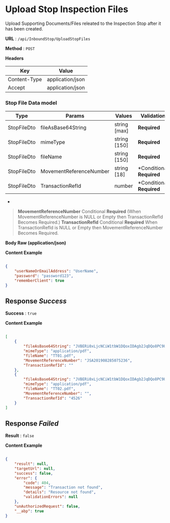 
# Upload Stop Inspection Files

Upload Supporting Documents/Files releated to the Inspection Stop after it has been created.


**URL** : `/api/InboundStop/UploadStopFiles`

**Method** : `POST`

**Headers**

| Key | Value |
|--------------|--------------|
| Content-Type | application/json  |
| Accept | application/json |


### Stop File Data model
| Type| Params| Values| Validation |
|--------------|---------- |-------------- |------------ |
|StopFileDto|fileAsBase64String|string [max]|**Required**|
|StopFileDto|mimeType|string [150]|**Required**|
|StopFileDto|fileName|string [150]|**Required**|
|StopFileDto|MovementReferenceNumber|string [18]|*Conditional **Required**|
|StopFileDto|TransactionRefId|number|*Conditional **Required**|

*
> **MovementReferenceNumber**  Conditional **Required** (When MovementReferenceNumber is NULL or Empty then TransactionRefId Becomes Required.)
> **TransactionRefId**  Conditional **Required** When TransactionRefId is NULL or Empty then MovementReferenceNumber Becomes Required.

**Body Raw (application/json)**

**Content Example**

```json

{
    "userNameOrEmailAddress": "UserName",
    "password": "password123",
    "rememberClient": true
}

```

## Response *Success* 
**Success** : `true`

**Content Example**

```json

[
    {
        "fileAsBase64String": "JVBERi0xLjcNCiW1tbW1DQoxIDAgb2JqDQo8PC9UeXBlL0NhdGFsb2cvUGL1ZpZXdlclByZW=...",
        "mimeType": "application/pdf",
        "fileName": "TT01.pdf",
        "MovementReferenceNumber": "JSA201908285075236",
        "TransactionRefId": ""
    },
    {
        "fileAsBase64String": "JVBERi0xLjcNCiW1tbW1DQoxIDAgb2JqDQo8PC9UeXBlL0NhdGFsb2cvUGFnZXMgMiAwIFIvT=...",
        "mimeType": "application/pdf",
        "fileName": "TT02.pdf",
        "MovementReferenceNumber": "",
        "TransactionRefId": "4526"
    }
]

```


## Response *Failed*
**Result** : `false`

**Content Example**

```json

{
    "result": null,
    "targetUrl": null,
    "success": false,
    "error": {
        "code": 404,
        "message": "Transaction not found",
        "details": "Resource not found",
        "validationErrors": null
    },
    "unAuthorizedRequest": false,
    "__abp": true
}


```

